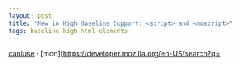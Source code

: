 ```yaml
---
layout: post
title: "New in High Baseline Support: <script> and <noscript>"
tags: baseline-high html-elements
---
```


[caniuse](https://caniuse.com/?search=script) · [mdn](https://developer.mozilla.org/en-US/search?q=<script> and <noscript>) · [spec](https://html.spec.whatwg.org/multipage/scripting.html#script)

The `<script>` element contains or loads data or executable code. This is typically used to load JavaScript code. The `<noscript>` element represents alternative content to show when scripting is not allowed.

### Source features

- ``api.HTMLScriptElement`` [[mdn]](https://developer.mozilla.org/en-US/search?q=api.HTMLScriptElement)
- ``api.HTMLScriptElement.src`` [[mdn]](https://developer.mozilla.org/en-US/search?q=api.HTMLScriptElement.src)
- ``api.HTMLScriptElement.text`` [[mdn]](https://developer.mozilla.org/en-US/search?q=api.HTMLScriptElement.text)
- ``api.HTMLScriptElement.type`` [[mdn]](https://developer.mozilla.org/en-US/search?q=api.HTMLScriptElement.type)
- ``html.elements.noscript`` [[mdn]](https://developer.mozilla.org/en-US/search?q=html.elements.noscript)
- ``html.elements.script`` [[mdn]](https://developer.mozilla.org/en-US/search?q=html.elements.script)
- ``html.elements.script.src`` [[mdn]](https://developer.mozilla.org/en-US/search?q=html.elements.script.src)
- ``html.elements.script.type`` [[mdn]](https://developer.mozilla.org/en-US/search?q=html.elements.script.type)
- ``api.HTMLScriptElement.defer`` [[mdn]](https://developer.mozilla.org/en-US/search?q=api.HTMLScriptElement.defer)
- ``html.elements.script.defer`` [[mdn]](https://developer.mozilla.org/en-US/search?q=html.elements.script.defer)
- ``html.elements.script.async`` [[mdn]](https://developer.mozilla.org/en-US/search?q=html.elements.script.async)
- ``api.HTMLScriptElement.async`` [[mdn]](https://developer.mozilla.org/en-US/search?q=api.HTMLScriptElement.async)
- ``api.HTMLScriptElement.crossOrigin`` [[mdn]](https://developer.mozilla.org/en-US/search?q=api.HTMLScriptElement.crossOrigin)
- ``html.elements.script.crossorigin`` [[mdn]](https://developer.mozilla.org/en-US/search?q=html.elements.script.crossorigin)
- ``api.HTMLScriptElement.integrity`` [[mdn]](https://developer.mozilla.org/en-US/search?q=api.HTMLScriptElement.integrity)
- ``html.elements.script.integrity`` [[mdn]](https://developer.mozilla.org/en-US/search?q=html.elements.script.integrity)
- ``api.HTMLScriptElement.supports_static`` [[mdn]](https://developer.mozilla.org/en-US/search?q=api.HTMLScriptElement.supports_static)
